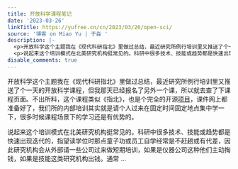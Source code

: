 ```yaml
---
title: 开放科学课程笔记
date: '2023-03-26'
linkTitle: https://yufree.cn/cn/2023/03/26/open-sci/
source: '博客 on Miao Yu | 于淼 '
description: |-
  <p>开放科学这个主题我在《现代科研指北》里做过总结，最近研究所例行培训里又推送了个一天的开放科学课程，但我那天已经报名了另外一个课，所以就去查了下课程页面。不出所料，这个课程类似《指北》，也是个完全的开源<a href="https://carpentries-incubator.github.io/fair-bio-practice/index.html">项目</a>，课件网上都准备好了，我们所的内部培训其实就是请个人过来在固定时间固定地点集中学一下，很多时候课程场景下的学习还是有优势的。</p>
  <p>说起来这个培训模式在北美研究机构挺常见的。科研中很多技术、技能或趋势都是快速出现迭代的，指望读学位时那点童子功或员工自学经常是不赶趟或有代差，因此研究机构会从外部请一些公司过来做短期培训，如果是仪器公司这种他们主动掏钱，如果是技能这类研究机构出钱。通常 ...
disable_comments: true
---
```

<p>开放科学这个主题我在《现代科研指北》里做过总结，最近研究所例行培训里又推送了个一天的开放科学课程，但我那天已经报名了另外一个课，所以就去查了下课程页面。不出所料，这个课程类似《指北》，也是个完全的开源<a href="https://carpentries-incubator.github.io/fair-bio-practice/index.html">项目</a>，课件网上都准备好了，我们所的内部培训其实就是请个人过来在固定时间固定地点集中学一下，很多时候课程场景下的学习还是有优势的。</p>
<p>说起来这个培训模式在北美研究机构挺常见的。科研中很多技术、技能或趋势都是快速出现迭代的，指望读学位时那点童子功或员工自学经常是不赶趟或有代差，因此研究机构会从外部请一些公司过来做短期培训，如果是仪器公司这种他们主动掏钱，如果是技能这类研究机构出钱。通常 ...